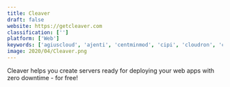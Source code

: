 ```yaml
---
title: Cleaver
draft: false 
website: https://getcleaver.com
classification: ['']
platform: ['Web']
keywords: ['agiuscloud', 'ajenti', 'centminmod', 'cipi', 'cloudron', 'cockpit_project', 'easyengine', 'fastpanel', 'ispmanager_vepp', 'ploi.io', 'vpssim', 'vesta_control_panel', 'zeslecp']
image: 2020/04/Cleaver.png
---
```

Cleaver helps you create servers ready for deploying your web apps with zero downtime - for free!